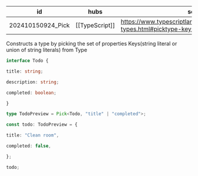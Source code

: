 
| id                | hubs           | source                                                                        |
| ----------------- | -------------- | ----------------------------------------------------------------------------- |
| 202410150924_Pick | [[TypeScript]] | https://www.typescriptlang.org/docs/handbook/utility-types.html#picktype-keys |
Constructs a type by picking the set of properties Keys(string literal or union of string literals) from Type
```ts
interface Todo {

title: string;

description: string;

completed: boolean;

}

type TodoPreview = Pick<Todo, "title" | "completed">;

const todo: TodoPreview = {

title: "Clean room",

completed: false,

};

todo;
```